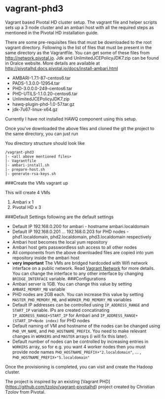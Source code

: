 # vagrant-phd3

Vagrant based Pivotal HD cluster setup. The vagrant file and helper scripts sets up a 3 node cluster and an ambari host with all the required steps as mentioned in the Pivotal HD installation guide.


There are some pre-requisites files that must be downloaded to the root vagrant directory. Following is the list of files that must be present in the same directory as the Vagrantfile. You can get some of these files from http://network.pivotal.io. Jdk and UnlimitedJCEPolicyJDK7.zip can be found in Oralce website. More details are available at http://pivotalhd.docs.pivotal.io/docs/install-ambari.html

 - AMBARI-1.7.1-87-centos6.tar
 - PADS-1.3.0.0-12954.tar
 - PHD-3.0.0.0-249-centos6.tar
 - PHD-UTILS-1.1.0.20-centos6.tar
 - UnlimitedJCEPolicyJDK7.zip
 - hawq-plugin-phd-1.0-57.tar.gz
 - jdk-7u67-linux-x64.gz

Currently I have not installed HAWQ component using this setup. 

Once you've downloaded the above files and cloned the git the project to the same directory, you can just run 

You directory structure should look like
```
/vagrant-phd3
|- <all above mentioned files>
|- Vagrantfile
|- ambari-install.sh
|- prepare-host.sh
|- generate-rsa-keys.sh
````
###Create the VMs
vagrant up 

This will create 4 VMs 

1. Ambari x 1
2. Pivotal HD x 3 


###Default Settings
following are the default settings
- Default IP 192.168.0.200 for ambari - hostname ambari.localdomain
- Default IP 192.168.0.201 ... 192.168.0.203 for PHD nodes - phd1.localdomain, phd2.localdomain, phd3.localdomain respectively
- Ambari host becomes the local yum repository
- Ambari host gets passwordless ssh access to all other nodes
- All components from the above downloaded files are copied into yum repository inside the ambari host
- **very important** The VMs are bridged hardcoded with Wifi network interface on a public network. Read [Vagrant Network](http://docs.vagrantup.com/v2/networking/index.html) for more details. You can change the interface to any other interface by changing `BRIDGE_INTERFACE` variable.
###Configurations
- Ambari server is 1GB. You can change this value by setting ```AMBARI_MEMORY_MB``` variable
- PHD nodes are 2GB each. You can increase this value by setting ```MASTER_PHD_MEMORY_MB```, and ```WORKER_PHD_MEMORY_MB``` variables
- Default IP addresses can be controlled using ```IP_ADDRESS_RANGE``` and ``START_IP`` variable. IPs are created concatinating ```IP_ADDRESS_RANGE+START_IP``` for Ambari and ``IP_ADDRESS_RANGE+(START_IP+Node index)`` for PHD nodes 
- Default naming of VM and hostname of the nodes can be changed using `PHD_VM_NAME`, and `PHD_HOSTNAME_PREFIX`. You need to make relevant changes in `WORKERS` and `MASTER` arrays (i will fix this later).
- Default number of nodes can be controlled by increasing entries in `WORKERS` array, so for e.g. you want 4 worker nodes then you must provide node names `PHD_HOSTNAME_PREFIX+"2.localdomain"`, ... , `PHD_HOSTNAME_PREFIX+"5.localdomain"`

Once the provisioning is completed, you can visit [](http://192.168.0.200:8080/) and create the Hadoop cluster. 

The project is inspired by an existing [Vagrant PHD] (https://github.com/tzolov/vagrant-pivotalhd) project created by Christian Tzolov from Pivotal.
